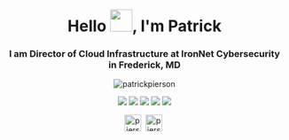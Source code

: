 <h1 align="center">Hello <img src="https://user-images.githubusercontent.com/106826/115305648-80154a80-a11b-11eb-81a4-1eb1b9113156.gif" width="40px"/>, I'm Patrick</h1>
<h3 align="center">I am Director of Cloud Infrastructure at IronNet Cybersecurity  in Frederick, MD</h3>

<p align="center"><a><img align="center" src="https://github-readme-stats.vercel.app/api?username=patrickpierson&show_icons=true&count_private=1" alt="patrickpierson" /></a></p>

<p align="center">
  <img src="https://img.shields.io/badge/Amazon_AWS-FF9900?style=for-the-badge&logo=amazon-aws"/>
  <img src="https://img.shields.io/badge/Shell_Script-121011?style=for-the-badge&logo=gnu-bash&logoColor=white"/>
  <img src="https://img.shields.io/badge/Docker-2496ED?&style=for-the-badge&logo=docker&logoColor=white"/>
  <img src="https://img.shields.io/badge/Kubernetes-326CE5?style=for-the-badge&logo=kubernetes&logoColor=white"/>
  <img src="https://img.shields.io/badge/Python-3776AB?style=for-the-badge&logo=python&logoColor=white"/>
</p>

<p align="center">
<a href="https://patrickpierson.us/" target="blank"><img align="center" src="https://cdn.jsdelivr.net/npm/simple-icons@3.0.1/icons/dev-dot-to.svg" alt="piersonpatrick" height="30" width="30" /></a>&nbsp;
<a href="https://linkedin.com/in/piersonpatrick" target="blank"><img align="center" src="https://cdn.jsdelivr.net/npm/simple-icons@3.0.1/icons/linkedin.svg" alt="piersonpatrick" height="30" width="30" /></a>&nbsp;
</p>

